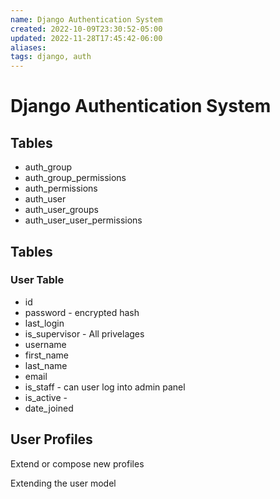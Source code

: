 ```yaml
---
name: Django Authentication System
created: 2022-10-09T23:30:52-05:00
updated: 2022-11-28T17:45:42-06:00
aliases: 
tags: django, auth
---
```

# Django Authentication System

## Tables
- auth_group
- auth_group_permissions
- auth_permissions
- auth_user
- auth_user_groups
- auth_user_user_permissions

## Tables
### User Table
- id
- password - encrypted hash
- last_login
- is_supervisor - All privelages
- username
- first_name
- last_name
- email
- is_staff - can user log into admin panel
- is_active - 
- date_joined

## User Profiles
Extend or compose new profiles 

Extending the user model